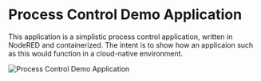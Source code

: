 # Process Control Demo Application
This application is a simplistic process control application, written in NodeRED and containerized. The intent is to show how an applicaion such as this would function in a cloud-native environment.

![Process Control Demo Application](https://raw.githubusercontent.com/jjaswanson4/process-demo-control/refs/heads/master/topology.png)